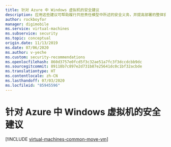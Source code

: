 ```yaml
---
title: 针对 Azure 中 Windows 虚拟机的安全建议
description: 应用这些建议可帮助履行共担责任模型中所述的安全义务，并提高部署的整体安全性。
author: rockboyfor
manager: digimobile
ms.service: virtual-machines
ms.subservice: security
ms.topic: conceptual
origin.date: 11/13/2019
ms.date: 07/06/2020
ms.author: v-yeche
ms.custom: security-recommendations
ms.openlocfilehash: 860d3757e0fcd5f3c32ae51a7fc3f3dccdcbb9dc
ms.sourcegitcommit: 89118b7c897e2d731b87e25641dc0c1bf32acbde
ms.translationtype: HT
ms.contentlocale: zh-CN
ms.lasthandoff: 07/03/2020
ms.locfileid: "85945596"
---
```

# <a name="security-recommendations-for-windows-virtual-machines-in-azure"></a>针对 Azure 中 Windows 虚拟机的安全建议

[!INCLUDE [virtual-machines-common-move-vm](../../../includes/virtual-machines-security-recommendations.md)]

<!-- Update_Description: update meta properties, wording update, update link -->